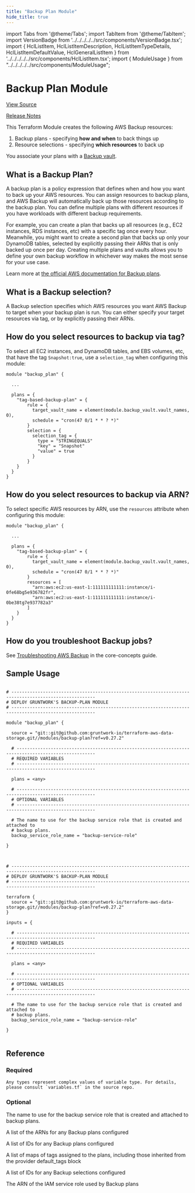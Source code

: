 ```yaml
---
title: "Backup Plan Module"
hide_title: true
---
```


import Tabs from '@theme/Tabs';
import TabItem from '@theme/TabItem';
import VersionBadge from '../../../../../src/components/VersionBadge.tsx';
import { HclListItem, HclListItemDescription, HclListItemTypeDetails, HclListItemDefaultValue, HclGeneralListItem } from '../../../../../src/components/HclListItem.tsx';
import { ModuleUsage } from "../../../../../src/components/ModuleUsage";

<VersionBadge repoTitle="Data Storage Modules" version="0.27.2" lastModifiedVersion="0.27.2"/>

# Backup Plan Module

<a href="https://github.com/gruntwork-io/terraform-aws-data-storage/tree/test_fix/modules/backup-plan" className="link-button" title="View the source code for this module in GitHub.">View Source</a>

<a href="https://github.com/gruntwork-io/terraform-aws-data-storage/releases/tag/v0.27.2" className="link-button" title="Release notes for only versions which impacted this module.">Release Notes</a>

This Terraform Module creates the following AWS Backup resources:

1.  Backup plans - specifying **how and when** to back things up
2.  Resource selections - specifying **which resources** to back up

You associate your plans with a [Backup vault](https://github.com/gruntwork-io/terraform-aws-data-storage/tree/test_fix/modules/backup-vault).

## What is a Backup Plan?

A backup plan is a policy expression that defines when and how you want to back up your AWS resources. You can assign resources to backup plans, and AWS Backup will automatically back up those resources according to the backup plan. You can define multiple plans with different resources if you have workloads with different backup requirements.

For example, you can create a plan that backs up all resources (e.g., EC2 instances, RDS instances, etc) with a specific tag once every hour. Meanwhile, you might want to create a second
plan that backs up only your DynamoDB tables, selected by explicitly passing their ARNs that is only backed up once per day. Creating multiple plans and vaults allows you to define your
own backup workflow in whichever way makes the most sense for your use case.

Learn more at [the official AWS documentation for Backup plans](https://docs.aws.amazon.com/aws-backup/latest/devguide/about-backup-plans.html).

## What is a Backup selection?

A Backup selection specifies which AWS resources you want AWS Backup to target when your backup plan is run. You can either specify your target resources via tag, or by explicitly passing their ARNs.

## How do you select resources to backup via tag?

To select all EC2 instances, and DynamoDB tables, and EBS volumes, etc, that have the tag `Snapshot:true`, use a `selection_tag` when configuring this module:

```hcl
module "backup_plan" {

  ...

  plans = {
    "tag-based-backup-plan" = {
        rule = {
          target_vault_name = element(module.backup_vault.vault_names, 0),
          schedule = "cron(47 0/1 * * ? *)"
        }
        selection = {
          selection_tag = {
            type = "STRINGEQUALS"
            "key" = "Snapshot"
            "value" = true
          }
        }
    }
  }
}
```

## How do you select resources to backup via ARN?

To select specific AWS resources by ARN, use the `resources` attribute when configuring this module:

```hcl
module "backup_plan" {

  ...

  plans = {
    "tag-based-backup-plan" = {
        rule = {
          target_vault_name = element(module.backup_vault.vault_names, 0),
          schedule = "cron(47 0/1 * * ? *)"
        }
        resources = [
          "arn:aws:ec2:us-east-1:111111111111:instance/i-0fe68bg5e936782fr",
          "arn:aws:ec2:us-east-1:111111111111:instance/i-0be38tg7e937782a3"
        ]
    }
  }
}
```

## How do you troubleshoot Backup jobs?

See [Troubleshooting AWS Backup](https://github.com/gruntwork-io/terraform-aws-data-storage/tree/test_fix/core-concepts.md#troubleshooting-aws-backup) in the core-concepts guide.

## Sample Usage

<Tabs>
<TabItem value="terraform" label="Terraform" default>

```hcl title="main.tf"

# ------------------------------------------------------------------------------------------------------
# DEPLOY GRUNTWORK'S BACKUP-PLAN MODULE
# ------------------------------------------------------------------------------------------------------

module "backup_plan" {

  source = "git::git@github.com:gruntwork-io/terraform-aws-data-storage.git//modules/backup-plan?ref=v0.27.2"

  # ----------------------------------------------------------------------------------------------------
  # REQUIRED VARIABLES
  # ----------------------------------------------------------------------------------------------------

  plans = <any>

  # ----------------------------------------------------------------------------------------------------
  # OPTIONAL VARIABLES
  # ----------------------------------------------------------------------------------------------------

  # The name to use for the backup service role that is created and attached to
  # backup plans.
  backup_service_role_name = "backup-service-role"

}


```

</TabItem>
<TabItem value="terragrunt" label="Terragrunt" default>

```hcl title="terragrunt.hcl"

# ------------------------------------------------------------------------------------------------------
# DEPLOY GRUNTWORK'S BACKUP-PLAN MODULE
# ------------------------------------------------------------------------------------------------------

terraform {
  source = "git::git@github.com:gruntwork-io/terraform-aws-data-storage.git//modules/backup-plan?ref=v0.27.2"
}

inputs = {

  # ----------------------------------------------------------------------------------------------------
  # REQUIRED VARIABLES
  # ----------------------------------------------------------------------------------------------------

  plans = <any>

  # ----------------------------------------------------------------------------------------------------
  # OPTIONAL VARIABLES
  # ----------------------------------------------------------------------------------------------------

  # The name to use for the backup service role that is created and attached to
  # backup plans.
  backup_service_role_name = "backup-service-role"

}


```

</TabItem>
</Tabs>




## Reference

<Tabs>
<TabItem value="inputs" label="Inputs" default>

### Required

<HclListItem name="plans" requirement="required" type="any">
<HclListItemTypeDetails>

```hcl
Any types represent complex values of variable type. For details, please consult `variables.tf` in the source repo.
```

</HclListItemTypeDetails>
</HclListItem>

### Optional

<HclListItem name="backup_service_role_name" requirement="optional" type="string">
<HclListItemDescription>

The name to use for the backup service role that is created and attached to backup plans.

</HclListItemDescription>
<HclListItemDefaultValue defaultValue="&quot;backup-service-role&quot;"/>
</HclListItem>

</TabItem>
<TabItem value="outputs" label="Outputs">

<HclListItem name="backup_plan_arns">
<HclListItemDescription>

A list of the ARNs for any Backup plans configured

</HclListItemDescription>
</HclListItem>

<HclListItem name="backup_plan_ids">
<HclListItemDescription>

A list of IDs for any Backup plans configured

</HclListItemDescription>
</HclListItem>

<HclListItem name="backup_plan_tags_all">
<HclListItemDescription>

A list of maps of tags assigned to the plans, including those inherited from the provider default_tags block

</HclListItemDescription>
</HclListItem>

<HclListItem name="backup_selection_ids">
<HclListItemDescription>

A list of IDs for any Backup selections configured

</HclListItemDescription>
</HclListItem>

<HclListItem name="backup_service_role_arn">
<HclListItemDescription>

The ARN of the IAM service role used by Backup plans

</HclListItemDescription>
</HclListItem>

</TabItem>
</Tabs>


<!-- ##DOCS-SOURCER-START
{
  "originalSources": [
    "https://github.com/gruntwork-io/terraform-aws-data-storage/tree/test_fix/modules/backup-plan/readme.md",
    "https://github.com/gruntwork-io/terraform-aws-data-storage/tree/test_fix/modules/backup-plan/variables.tf",
    "https://github.com/gruntwork-io/terraform-aws-data-storage/tree/test_fix/modules/backup-plan/outputs.tf"
  ],
  "sourcePlugin": "module-catalog-api",
  "hash": "6f7278d626dde6bf6edfceb22e044e20"
}
##DOCS-SOURCER-END -->
